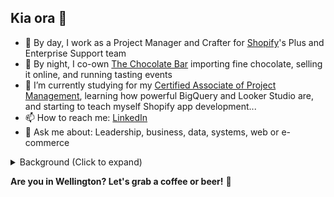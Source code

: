 ## Kia ora 👋 

- 💼 By day, I work as a Project Manager and Crafter for [Shopify](https://github.com/shopify)'s Plus and Enterprise Support team
- 🍫 By night, I co-own [The Chocolate Bar](https://thechocolatebar.nz) importing fine chocolate, selling it online, and running tasting events
- 🌱 I’m currently studying for my [Certified Associate of Project Management](https://www.pmi.org/certifications/certified-associate-capm), learning how powerful BigQuery and Looker Studio are, and starting to teach myself Shopify app development...
- 📫 How to reach me: [LinkedIn](https://linkedin.com/in/adamthomsonnz)
- 💬 Ask me about: Leadership, business, data, systems, web or e-commerce

<details>
<summary>Background (Click to expand)</summary>
I've been with Shopify since 2019, predominantly in leadership roles, where I'm proud to help our teams support globally recongised brands to win and succeed. 🚀<br />
<br />
My career began in graphic and web design as well as music, transitioning to managing a legendary 40yo radio station, which we revitalized successfully. I've since worked extensively in marketing, web development, and IT systems administration, serving a wide range of clients including businesses, charities, and government entities. As a public speaker and community organizer, I've contributed to various forums, including emceeing WordCamp NZ the national WordPress conference.<br />
<br />
I'm technically capable and agile trained, but I'm also a passionate advocate of design and UX, feedback and informed decision making, first principles, innovation, and inspirational leadership. I believe that I stand out because when people meet me they can tell that I genuinely care. I believe my diverse experiences enhance my adaptability and foresight in professional settings, making me a valuable member of any team or project.
</details>

**Are you in Wellington? Let's grab a coffee or beer!** 🍻


<!--
**adamthomson/adamthomson** is a ✨ _special_ ✨ repository because its `README.md` (this file) appears on your GitHub profile.

Here are some ideas to get you started:
- 👯 I’m looking to collaborate on ...
- 🤔 I’m looking for help with ...

-->
